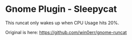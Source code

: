 # Gnome Plugin - Sleepycat

This runcat only wakes up when CPU Usage hits 20%.

Original is here: https://github.com/win0err/gnome-runcat

